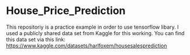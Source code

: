 # House_Price_Prediction
This repositoriy is a practice example in order to use tensorflow libary.
I used a publicly shared data set from Kaggle for this working. 
You can find this data set via this link: https://www.kaggle.com/datasets/harlfoxem/housesalesprediction


